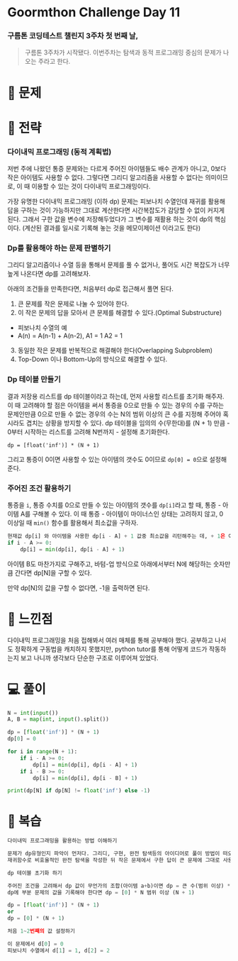 # Goormthon Challenge Day 11

### 구름톤 코딩테스트 챌린지 3주차 첫 번째 날,

> 구름톤 3주차가 시작됐다. 이번주차는 탐색과 동적 프로그래밍 중심의 문제가 나오는 주라고 한다.

# 🧩 문제

# 🎯 전략
### 다이내믹 프로그래밍 (동적 계획법)
저번 주에 나왔던 통증 문제와는 다르게 주어진 아이템들도 배수 관계가 아니고, 0보다 작은 아이템도 사용할 수 없다.
그렇다면 그리디 알고리즘을 사용할 수 없다는 의미이므로, 이 때 이용할 수 있는 것이 다이내믹 프로그래밍이다.

가장 유명한 다이내믹 프로그래밍 (이하 dp) 문제는 피보나치 수열인데 재귀를 활용해 답을 구하는 것이 가능하지만 그대로 계산한다면
시간복잡도가 감당할 수 없이 커지게 된다. 그래서 구한 값을 변수에 저장해두었다가 그 변수를 재활용 하는 것이 dp의 핵심이다.
(계산된 결과를 일시로 기록해 놓는 것을 메모이제이션 이라고도 한다)

### Dp를 활용해야 하는 문제 판별하기
그리디 알고리즘이나 수열 등을 통해서 문제를 풀 수 없거나, 풀어도 시간 복잡도가 너무 높게 나온다면 dp를 고려해보자.

아래의 조건들을 만족한다면, 처음부터 dp로 접근해서 풀면 된다.

1. 큰 문제를 작은 문제로 나눌 수 있어야 한다.
2. 이 작은 문제의 답을 모아서 큰 문제를 해결할 수 있다.(Optimal Substructure)
 - 피보나치 수열의 예
 - A(n) = A(n-1) + A(n-2), A1 = 1 A2 = 1
3. 동일한 작은 문제를 반복적으로 해결해야 한다(Overlapping Subproblem)
4. Top-Down 이나 Bottom-Up의 방식으로 해결할 수 있다.


### Dp 테이블 만들기
결과 저장용 리스트를 dp 테이블이라고 하는데, 먼저 사용할 리스트를 초기화 해주자.
이 때 고려해야 할 점은 아이템을 써서 통증을 0으로 만들 수 있는 경우의 수를 구하는 문제인만큼 0으로 만들 수 없는 경우의 수는 
N의 범위 이상의 큰 수를 지정해 주어야 혹시라도 겹치는 상황을 방지할 수 있다.
dp 테이블을 임의의 수(무한대)를 (N + 1) 만큼 - 0부터 시작하는 리스트를 고려해 N번까지 - 설정해 초기화한다.

`dp = [float('inf')] * (N + 1)`

그리고 통증이 0이면 사용할 수 있는 아이템의 갯수도 0이므로 `dp[0] = 0`으로 설정해준다.

### 주어진 조건 활용하기
통증을 `i`, 통증 수치를 0으로 만들 수 있는 아이템의 갯수를 `dp[i]`라고 할 때, 통증 - 아이템 A를 구해볼 수 있다.
이 때 통증 - 아이템이 마이너스인 상태는 고려하지 않고, 0 이상일 때 `min()` 함수를 활용해서 최소값을 구하자.

```python
현재값 dp[i] 와 아이템을 사용한 dp[i - A] + 1 값중 최소값을 리턴해주는 데, + 1은 아이템을 하나 사용했다는 의미이다.
if i - A >= 0:
    dp[i] = min(dp[i], dp[i - A] + 1)
```

아이템 B도 마찬가지로 구해주고, 바텀-업 방식으로 아래에서부터 N에 해당하는 숫자만큼 간다면 dp[N]을 구할 수 있다.

만약 dp[N]의 값을 구할 수 없다면, -1을 출력하면 된다.

# 📌 느낀점
다이내믹 프로그래밍을 처음 접해봐서 여러 매체를 통해 공부해야 했다. 공부하고 나서도 정확하게 구동법을 캐치하지 못했지만,
python tutor를 통해 어떻게 코드가 작동하는지 보고 나니까 생각보다 단순한 구조로 이루어져 있었다.

# 💻 풀이

```python
N = int(input())
A, B = map(int, input().split())

dp = [float('inf')] * (N + 1)
dp[0] = 0

for i in range(N + 1):
    if i - A >= 0:
        dp[i] = min(dp[i], dp[i - A] + 1)
    if i - B >= 0:
        dp[i] = min(dp[i], dp[i - B] + 1)

print(dp[N] if dp[N] != float('inf') else -1)
```


# 🔖 복습
```python
다이내믹 프로그래밍을 활용하는 방법 이해하기

문제가 dp유형인지 파악이 먼저다. 그리디, 구현, 완전 탐색등의 아이디어로 풀이 방법이 떠오르지 않는다면 dp 고려하기
재귀함수로 비효율적인 완전 탐색을 작성한 뒤 작은 문제에서 구한 답이 큰 문제에 그대로 사용될 수 있다면 dp로 개선

dp 테이블 초기화 하기

주어진 조건을 고려해서 dp 값이 무언가의 조합(아이템 a+b)이면 dp = 큰 수(범위 이상) * (N + 1)
dp에 부분 문제의 값을 기록해야 한다면 dp = [0] * N 범위 이상 (N + 1)

dp = [float('inf')] * (N + 1)
or
dp = [0] * (N + 1)

처음 1~2번째의 값 설정하기

이 문제에서 d[0] = 0
피보나치 수열에서 d[1] = 1, d[2] = 2
```